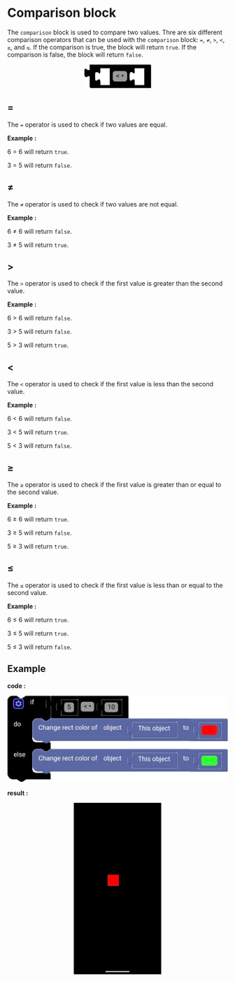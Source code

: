 # Comparison block

The `comparison` block is used to compare two values. Thre are six different comparison operators that can be used with the `comparison` block: `=`, `≠`, `>`, `<`, `≥`, and `≤`. If the comparison is true, the block will return `true`. If the comparison is false, the block will return `false`.

<p align="center">
  <img src="../../../res/images/blocks/logic/comparison/comparison.png" />
</p>

## =

The `=` operator is used to check if two values are equal.

**Example :**

6 = 6 will return `true`.

3 = 5 will return `false`.

## ≠

The `≠` operator is used to check if two values are not equal.

**Example :**

6 ≠ 6 will return `false`.

3 ≠ 5 will return `true`.

## >

The `>` operator is used to check if the first value is greater than the second value.

**Example :**

6 > 6 will return `false`.

3 > 5 will return `false`.

5 > 3 will return `true`.

## <

The `<` operator is used to check if the first value is less than the second value.

**Example :**

6 < 6 will return `false`.

3 < 5 will return `true`.

5 < 3 will return `false`.

## ≥

The `≥` operator is used to check if the first value is greater than or equal to the second value.

**Example :**

6 ≥ 6 will return `true`.

3 ≥ 5 will return `false`.

5 ≥ 3 will return `true`.

## ≤

The `≤` operator is used to check if the first value is less than or equal to the second value.

**Example :**

6 ≤ 6 will return `true`.

3 ≤ 5 will return `true`.

5 ≤ 3 will return `false`.

## Example

**code :**
<p align="center">
  <img src="../../../res/images/blocks/logic/if/if_example.png" />

**result :**

<p align="center">
  <img src="../../../res/images/blocks/logic/if/if_example_result.png" width=200vw />
